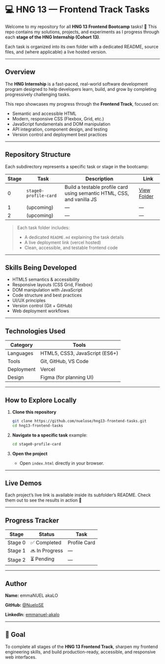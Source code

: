 # 💻 HNG 13 — Frontend Track Tasks

Welcome to my repository for all **HNG 13 Frontend Bootcamp** tasks! 🎯
This repo contains my solutions, projects, and experiments as I progress through each **stage of the HNG Internship (Cohort 13)**.

Each task is organized into its own folder with a dedicated README, source files, and (where applicable) a live hosted version.

---

## Overview

The **HNG Internship** is a fast-paced, real-world software development program designed to help developers learn, build, and grow by completing progressively challenging tasks.

This repo showcases my progress through the **Frontend Track**, focused on:

- Semantic and accessible HTML
- Modern, responsive CSS (Flexbox, Grid, etc.)
- JavaScript fundamentals and DOM manipulation
- API integration, component design, and testing
- Version control and deployment best practices

---

## Repository Structure

Each subdirectory represents a specific task or stage in the bootcamp:

| Stage | Task                  | Description                                                            | Link                                 |
| ----- | --------------------- | ---------------------------------------------------------------------- | ------------------------------------ |
| 0     | `stage0-profile-card` | Build a testable profile card using semantic HTML, CSS, and vanilla JS | [View Folder](./profile-card-t0) |
| 1     | (upcoming)            | —                                                                      | —                                    |
| 2     | (upcoming)            | —                                                                      | —                                    |

> Each task folder includes:
>
> - A dedicated `README.md` explaining the task details
> - A live deployment link (vercel hosted)
> - Clean, accessible, and testable frontend code

---

## Skills Being Developed

- HTML5 semantics & accessibility
- Responsive layouts (CSS Grid, Flexbox)
- DOM manipulation with JavaScript
- Code structure and best practices
- UI/UX principles
- Version control (Git + GitHub)
- Web deployment workflows

---

## Technologies Used

| Category   | Tools                          |
| ---------- | ------------------------------ |
| Languages  | HTML5, CSS3, JavaScript (ES6+) |
| Tools      | Git, GitHub, VS Code           |
| Deployment | Vercel                         |
| Design     | Figma (for planning UI)        |

---

## How to Explore Locally

1. **Clone this repository**

   ```bash
   git clone https://github.com/nuelose/hng13-frontend-tasks.git
   cd hng13-frontend-tasks
   ```

2. **Navigate to a specific task**
   example:

   ```bash
   cd stage0-profile-card
   ```

3. **Open the project**

   - Open `index.html` directly in your browser.

---

## Live Demos

Each project’s live link is available inside its subfolder’s README.
Check them out to see the results in action 🚀

---

## Progress Tracker

| Stage   | Status         | Task         |
| ------- | -------------- | ------------ |
| Stage 0 | ✅ Completed   | Profile Card |
| Stage 1 | 🔜 In Progress | —            |
| Stage 2 | ⏳ Pending     | —            |

---

## Author

**Name:** emmaNUEL akaLO

**GitHub:** [@NueloSE](https://github.com/nuelose)

**LinkedIn:** [emmanuel-akalo](https://www.linkedin.com/in/emmanuel-akalo/)

---

## 🏁 Goal

To complete all stages of the **HNG 13 Frontend Track**, sharpen my frontend engineering skills, and build production-ready, accessible, and responsive web interfaces.
